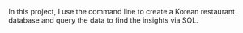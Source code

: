 In this project, I use the command line to create a Korean restaurant database and query the data to find the insights via SQL.
